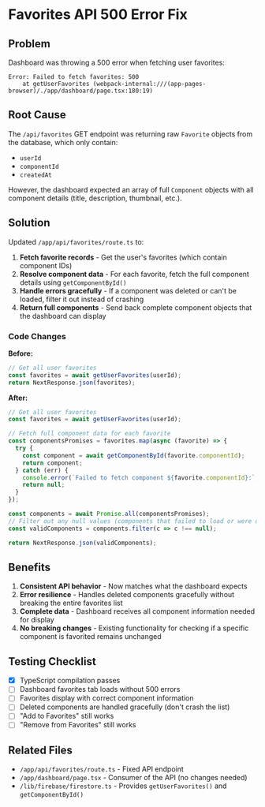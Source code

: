# Favorites API 500 Error Fix

## Problem
Dashboard was throwing a 500 error when fetching user favorites:
```
Error: Failed to fetch favorites: 500
    at getUserFavorites (webpack-internal:///(app-pages-browser)/./app/dashboard/page.tsx:180:19)
```

## Root Cause
The `/api/favorites` GET endpoint was returning raw `Favorite` objects from the database, which only contain:
- `userId`
- `componentId` 
- `createdAt`

However, the dashboard expected an array of full `Component` objects with all component details (title, description, thumbnail, etc.).

## Solution
Updated `/app/api/favorites/route.ts` to:

1. **Fetch favorite records** - Get the user's favorites (which contain component IDs)
2. **Resolve component data** - For each favorite, fetch the full component details using `getComponentById()`
3. **Handle errors gracefully** - If a component was deleted or can't be loaded, filter it out instead of crashing
4. **Return full components** - Send back complete component objects that the dashboard can display

### Code Changes

**Before:**
```typescript
// Get all user favorites
const favorites = await getUserFavorites(userId);
return NextResponse.json(favorites);
```

**After:**
```typescript
// Get all user favorites
const favorites = await getUserFavorites(userId);

// Fetch full component data for each favorite
const componentsPromises = favorites.map(async (favorite) => {
  try {
    const component = await getComponentById(favorite.componentId);
    return component;
  } catch (err) {
    console.error(`Failed to fetch component ${favorite.componentId}:`, err);
    return null;
  }
});

const components = await Promise.all(componentsPromises);
// Filter out any null values (components that failed to load or were deleted)
const validComponents = components.filter(c => c !== null);

return NextResponse.json(validComponents);
```

## Benefits

1. **Consistent API behavior** - Now matches what the dashboard expects
2. **Error resilience** - Handles deleted components gracefully without breaking the entire favorites list
3. **Complete data** - Dashboard receives all component information needed for display
4. **No breaking changes** - Existing functionality for checking if a specific component is favorited remains unchanged

## Testing Checklist

- [x] TypeScript compilation passes
- [ ] Dashboard favorites tab loads without 500 errors
- [ ] Favorites display with correct component information
- [ ] Deleted components are handled gracefully (don't crash the list)
- [ ] "Add to Favorites" still works
- [ ] "Remove from Favorites" still works

## Related Files

- `/app/api/favorites/route.ts` - Fixed API endpoint
- `/app/dashboard/page.tsx` - Consumer of the API (no changes needed)
- `/lib/firebase/firestore.ts` - Provides `getUserFavorites()` and `getComponentById()`
